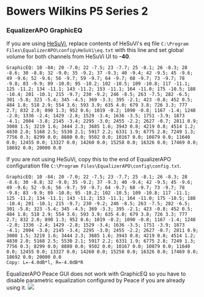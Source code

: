# Bowers Wilkins P5 Series 2
### EqualizerAPO GraphicEQ
If you are using [HeSuVi](https://sourceforge.net/projects/hesuvi/), replace contents of HeSuVi's eq file `C:\Program Files\EqualizerAPO\config\HeSuVi\eq.txt` with this line and set global volume for both channels from HeSuVi UI to **-40**.
```
GraphicEQ: 10 -84; 20 -7.0; 22 -7.5; 23 -7.7; 25 -8.1; 26 -8.3; 28 -8.6; 30 -8.8; 32 -9.0; 35 -9.2; 37 -9.3; 40 -9.4; 42 -9.5; 45 -9.6; 49 -9.6; 52 -9.6; 56 -9.7; 59 -9.7; 64 -9.7; 68 -9.7; 73 -9.7; 78 -9.8; 83 -9.9; 89 -10.0; 95 -10.2; 102 -10.5; 109 -10.8; 117 -11.1; 125 -11.2; 134 -11.1; 143 -11.2; 153 -11.1; 164 -11.0; 175 -10.5; 188 -10.4; 201 -10.1; 215 -9.7; 230 -9.2; 246 -8.5; 263 -7.5; 282 -6.5; 301 -5.8; 323 -5.4; 345 -4.5; 369 -3.3; 395 -2.1; 423 -0.8; 452 0.5; 484 1.8; 518 2.9; 554 3.6; 593 3.9; 635 4.0; 679 3.8; 726 3.3; 777 2.7; 832 2.0; 890 1.3; 952 0.6; 1019 -0.2; 1090 -0.8; 1167 -1.4; 1248 -2.0; 1336 -2.4; 1429 -2.8; 1529 -3.4; 1636 -3.5; 1751 -3.9; 1873 -4.1; 2004 -3.8; 2145 -3.4; 2295 -3.0; 2455 -2.2; 2627 -0.7; 2811 0.9; 3008 1.5; 3219 1.6; 3444 2.3; 3685 1.6; 3943 0.8; 4219 0.8; 4514 1.2; 4830 2.0; 5168 2.5; 5530 2.1; 5917 2.2; 6331 1.9; 6775 2.8; 7249 1.3; 7756 0.3; 8299 0.0; 8880 0.0; 9502 0.0; 10167 0.0; 10879 0.0; 11640 0.0; 12455 0.0; 13327 0.0; 14260 0.0; 15258 0.0; 16326 0.0; 17469 0.0; 18692 0.0; 20000 0.0
```
If you are not using HeSuVi, copy this to the end of EqualizerAPO configuration file `C:\Program Files\EqualizerAPO\config\config.txt`.
```
GraphicEQ: 10 -84; 20 -7.0; 22 -7.5; 23 -7.7; 25 -8.1; 26 -8.3; 28 -8.6; 30 -8.8; 32 -9.0; 35 -9.2; 37 -9.3; 40 -9.4; 42 -9.5; 45 -9.6; 49 -9.6; 52 -9.6; 56 -9.7; 59 -9.7; 64 -9.7; 68 -9.7; 73 -9.7; 78 -9.8; 83 -9.9; 89 -10.0; 95 -10.2; 102 -10.5; 109 -10.8; 117 -11.1; 125 -11.2; 134 -11.1; 143 -11.2; 153 -11.1; 164 -11.0; 175 -10.5; 188 -10.4; 201 -10.1; 215 -9.7; 230 -9.2; 246 -8.5; 263 -7.5; 282 -6.5; 301 -5.8; 323 -5.4; 345 -4.5; 369 -3.3; 395 -2.1; 423 -0.8; 452 0.5; 484 1.8; 518 2.9; 554 3.6; 593 3.9; 635 4.0; 679 3.8; 726 3.3; 777 2.7; 832 2.0; 890 1.3; 952 0.6; 1019 -0.2; 1090 -0.8; 1167 -1.4; 1248 -2.0; 1336 -2.4; 1429 -2.8; 1529 -3.4; 1636 -3.5; 1751 -3.9; 1873 -4.1; 2004 -3.8; 2145 -3.4; 2295 -3.0; 2455 -2.2; 2627 -0.7; 2811 0.9; 3008 1.5; 3219 1.6; 3444 2.3; 3685 1.6; 3943 0.8; 4219 0.8; 4514 1.2; 4830 2.0; 5168 2.5; 5530 2.1; 5917 2.2; 6331 1.9; 6775 2.8; 7249 1.3; 7756 0.3; 8299 0.0; 8880 0.0; 9502 0.0; 10167 0.0; 10879 0.0; 11640 0.0; 12455 0.0; 13327 0.0; 14260 0.0; 15258 0.0; 16326 0.0; 17469 0.0; 18692 0.0; 20000 0.0
Copy: L=-4.0dB*l, R=-4.0dB*R
```
EqualizerAPO Peace GUI does not work with GraphicEQ so you have to disable parametric equalization configured by Peace if you are already using it.
![](https://raw.githubusercontent.com/jaakkopasanen/AutoEq/master/results/Headphone.com/innerfidelity/onear/Bowers%20Wilkins%20P5%20Series%202/Bowers%20Wilkins%20P5%20Series%202.png)
